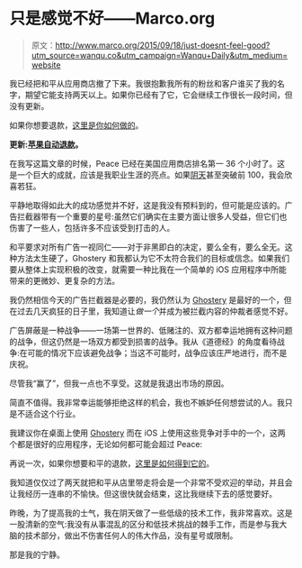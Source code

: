 # 只是感觉不好——Marco.org

> 原文：<http://www.marco.org/2015/09/18/just-doesnt-feel-good?utm_source=wanqu.co&utm_campaign=Wanqu+Daily&utm_medium=website>



我已经把和平从应用商店撤了下来。我很抱歉我所有的粉丝和客户谁买了我的名字，期望它能支持两天以上。如果你已经有了它，它会继续工作很长一段时间，但没有更新。

如果你想要退款，[这里是你如何做的](http://www.imore.com/how-to-get-refund-itunes-app-store)。

**更新:[苹果自动退款](https://marco.org/2015/09/21/peace-refund)。**

在我写这篇文章的时候，Peace 已经在美国应用商店排名第一 36 个小时了。这是一个巨大的成就，应该是我职业生涯的亮点。如果[阴天](https://overcast.fm/)甚至突破前 100，我会欣喜若狂。

平静地取得如此大的成功感觉并不好，这是我没有预料到的，但可能是应该的。广告拦截器带有一个重要的星号:虽然它们确实在主要方面让很多人受益，但它们也伤害了一些人，包括许多不应该受到打击的人。

和平要求对所有广告一视同仁——对于非黑即白的决定，要么全有，要么全无。这种方法太生硬了，Ghostery 和我都认为它不太符合我们的目标或信念。如果我们要从整体上实现积极的改变，就需要一种比我在一个简单的 iOS 应用程序中所能带来的更微妙、更复杂的方法。

我仍然相信今天的广告拦截器是必要的，我仍然认为 [Ghostery](https://www.ghostery.com/en/our-solutions/ghostery-add-on/) 是最好的一个，但在过去几天疯狂的日子里，我知道让*做一个*并成为被拦截内容的仲裁者感觉不好。

广告屏蔽是一种战争——一场第一世界的、低赌注的、双方都幸运地拥有这种问题的战争，但这仍然是一场双方都受到损害的战争。我从《道德经》的角度看待战争:在可能的情况下应该避免战争；当这不可能时，战争应该庄严地进行，而不是庆祝。

尽管我“赢了”，但我一点也不享受。这就是我退出市场的原因。

简直不值得。我非常幸运能够拒绝这样的机会，我也不嫉妒任何想尝试的人。我只是不适合这个行业。

我建议你在桌面上使用 [Ghostery](https://www.ghostery.com/en/our-solutions/ghostery-add-on/) 而在 iOS 上使用这些竞争对手中的一个，这两个都是很好的应用程序，无论如何都可能会超过 Peace:

再说一次，如果你想要和平的退款，[这里是如何得到它的](http://www.imore.com/how-to-get-refund-itunes-app-store)。

我知道仅仅过了两天就把和平从店里带走将会是一个非常不受欢迎的举动，并且会让我经历一连串的不愉快。但这很快就会结束，这比我继续下去的感觉要好。

昨晚，为了提高我的士气，我在阴天做了一些低级的技术工作，我非常喜欢。这是一股清新的空气:我没有从事混乱的区分和低技术挑战的棘手工作，而是参与我大脑的技术部分，做出不伤害任何人的伟大作品，没有星号或限制。

那是我的宁静。

